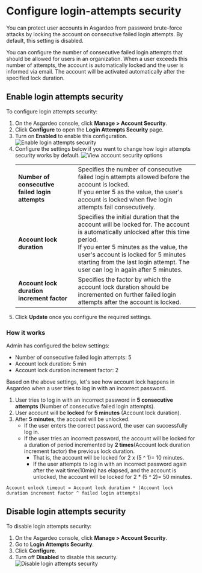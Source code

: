 # Configure login-attempts security

You can protect user accounts in Asgardeo from password brute-force attacks by locking the account on consecutive failed login attempts. By default, this setting is disabled.

You can configure the number of consecutive failed login attempts that should be allowed for users in an organization. When a user exceeds this number of attempts, the account is automatically locked and the user is informed via email. The account will be activated automatically after the specified lock duration.

## Enable login attempts security

To configure login attempts security:
1. On the Asgardeo console, click **Manage > Account Security**.
2. Click **Configure** to open the **Login Attempts Security** page.
3. Turn on **Enabled** to enable this configuration.  
   <img :src="$withBase('/assets/img/guides/organization/account-security/login-attempts-security/disable-login-attempts-security.png')" alt="Enable login attempts security">
4. Configure the settings below if you want to change how login attempts security works by default.
   <img :src="$withBase('/assets/img/guides/organization/account-security/login-attempts-security/configure-login-attempts-security.png')" alt="View account security options">
   <table>
      <tbody>
         <tr>
              <td><b>Number of consecutive failed login attempts</b></td>
              <td>Specifies the number of consecutive failed login attempts allowed before the account is locked. <br>
              If you enter 5 as the value, the user's account is locked when five login attempts fail consecutively.</td>
         </tr>
         <tr>
            <td><b>Account lock duration</b></td>
            <td>Specifies the initial duration that the account will be locked for. The account is automatically unlocked after this time period. <br>
             If you enter 5 minutes as the value, the user's account is locked for 5 minutes starting from the last login attempt. The user can log in again after 5 minutes.</td>
       </tr>
       <tr>
           <td><b>Account lock duration increment factor</b></td>
           <td>Specifies the factor by which the account lock duration should be incremented on further failed login attempts after the account is locked.</td>
      </tr>
      </tbody>
   </table>
5. Click **Update** once you configure the required settings.

### How it works

Admin has configured the below settings:
- Number of consecutive failed login attempts: 5
- Account lock duration: 5 min
- Account lock duration increment factor: 2

Based on the above settings, let's see how account lock happens in Asgardeo when a user tries to log in with an incorrect password.
1. User tries to log in with an incorrect password in **5 consecutive attempts** (Number of consecutive failed login attempts).
2. User account will be **locked** for **5 minutes** (Account lock duration).
3. After **5 minutes**, the account will be unlocked.
   -  If the user enters the correct password, the user can successfully log in.
   -  If the user tries an incorrect password, the account will be locked for a duration of period incremented by **2 times**(Account lock duration increment factor) the previous lock duration.
        - That is, the account will be locked for 2 x (5 ^ 1)= 10 minutes.
        - If the user attempts to log in with an incorrect password again after the wait time(10min) has elapsed, and the account is unlocked, the account will be locked for 2 * (5 ^ 2)= 50 minutes.

``` no-line-numbers
Account unlock timeout = Account lock duration * (Account lock duration increment factor ^ failed login attempts)
```

## Disable login attempts security

To disable login attempts security:
1. On the Asgardeo console, click **Manage > Account Security**.
2. Go to **Login Attempts Security**.
3. Click **Configure**.
4. Turn off **Disabled** to disable this security.  
   <img :src="$withBase('/assets/img/guides/organization/account-security/login-attempts-security/disable-login-attempts-security.png')" alt="Disable login attempts security">
